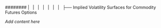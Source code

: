 ######## |   |   |   |   |   |   |   ├── Implied Volatility Surfaces for Commodity Futures Options

*Add content here*